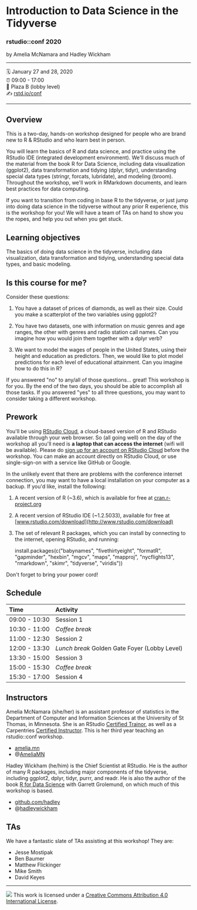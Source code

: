 Introduction to Data Science in the Tidyverse
================

### rstudio::conf 2020

by Amelia McNamara and Hadley Wickham

-----

:spiral_calendar: January 27 and 28, 2020  
:alarm_clock:     09:00 - 17:00  
:hotel:           Plaza B (lobby level)  
:writing_hand:    [rstd.io/conf](http://rstd.io/conf)

-----

## Overview

This is a two-day, hands-on workshop designed for people who are brand new to R & RStudio and who learn best in person. 

You will learn the basics of R and data science, and practice using the RStudio IDE (integrated development environment). We'll discuss much of the material from the book R for Data Science, including data visualization (ggplot2), data transformation and tidying (dplyr, tidyr), understanding special data types (stringr, forcats, lubridate), and modeling (broom). Throughout the workshop, we'll work in RMarkdown documents, and learn best practices for data computing.

If you want to transition from coding in base R to the tidyverse, or just jump into doing data science in the tidyverse without any prior R experience, this is the workshop for you! We will have a team of TAs on hand to show you the ropes, and help you out when you get stuck.


## Learning objectives

The basics of doing data science in the tidyverse, including data visualization, data transformation and tidying, understanding special data types, and basic modeling.

## Is this course for me?

Consider these questions:

1. You have a dataset of prices of diamonds, as well as their size. Could you make a scatterplot of the two variables using ggplot2?

2. You have two datasets, one with information on music genres and age ranges, the other with genres and radio station call names. Can you imagine how you would join them together with a dplyr verb?

3. We want to model the wages of people in the United States, using their height and education as predictors. Then, we would like to plot model predictions for each level of educational attainment. Can you imagine how to do this in R?

If you answered "no" to any/all of those questions... great! This workshop is for you. By the end of the two days, you should be able to accomplish all those tasks. If you answered "yes" to all three questions, you may want to consider taking a different workshop.

## Prework

You'll be using [RStudio Cloud](https://rstudio.cloud/), a cloud-based version of R and RStudio available through your web browser.  So (all going well) on the day of the workshop all you'll need is **a laptop that can access the internet** (wifi will be available).  Please do [sign up for an account on RStudio Cloud](https://client.login.rstudio.cloud/oauth/register?redirect=https%3A%2F%2Fclient.login.rstudio.cloud%2Foauth%2Flogin%3Fshow_auth%3D0%26show_login%3D1%26show_setup%3D1) before the workshop. You can make an account directly on RStudio Cloud, or use single-sign-on with a service like GitHub or Google. 

In the unlikely event that there are problems with the conference internet connection, you may want to have a local installation on your computer as a backup. If you'd like, install the following:
 
1. A recent version of R (~3.6), which is available for free at [cran.r-project.org](http://www.cran.r-project.org)
2. A recent version of RStudio IDE (~1.2.5033), available for free at [www.rstudio.com/download](http://www.rstudio.com/download)
3. The set of relevant R packages, which you can install by connecting to the internet, opening RStudio, and running:  
 
    install.packages(c("babynames", "fivethirtyeight", "formatR", "gapminder", "hexbin", "mgcv", "maps", "mapproj", "nycflights13", "rmarkdown", "skimr", "tidyverse", "viridis")) 

Don't forget to bring your power cord!

## Schedule

| Time          | Activity         |
| :------------ | :--------------- |
| 09:00 - 10:30 | Session 1        |
| 10:30 - 11:00 | *Coffee break*   |
| 11:00 - 12:30 | Session 2        |
| 12:00 - 13:30 | *Lunch break* Golden Gate Foyer (Lobby Level)   |
| 13:30 - 15:00 | Session 3        |
| 15:00 - 15:30 | *Coffee break*   |
| 15:30 - 17:00 | Session 4        |

## Instructors

Amelia McNamara (she/her) is an assistant professor of statistics in the Department of Computer and Information Sciences at the University of St Thomas, in Minnesota. She is an RStudio [Certified Trainor](https://education.rstudio.com/trainers/), as well as a Carpentries [Certified Instructor](https://carpentries.org/instructors/). This is her third year teaching an rstudio::conf workshop. 

-   [amelia.mn](http://www.amelia.mn)
-   @[AmeliaMN](http://www.twitter.com/AmeliaMN)

Hadley Wickham (he/him) is the Chief Scientist at RStudio. He is the author of many R packages, including major components of the tidyverse, including ggplot2, dplyr, tidyr, purrr, and readr. He is also the author of the book [R for Data Science](https://r4ds.had.co.nz/) with Garrett Grolemund, on which much of this workshop is based. 

- [github.com/hadley](http://github.com/hadley)
- @[hadleywickham](https://twitter.com/hadleywickham)

## TAs

We have a fantastic slate of TAs assisting at this workshop! They are:

- Jesse Mostipak
- Ben Baumer
- Matthew Flickinger
- Mike Smith
- David Keyes

-----

![](https://i.creativecommons.org/l/by/4.0/88x31.png) This work is
licensed under a [Creative Commons Attribution 4.0 International
License](https://creativecommons.org/licenses/by/4.0/).
